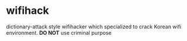 # wifihack
dictionary-attack style wifihacker which specialized to crack Korean wifi environment. **DO NOT** use criminal purpose
